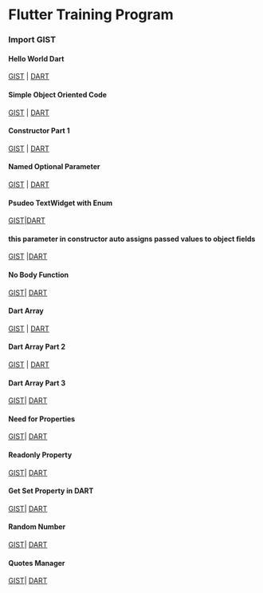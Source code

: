 # Flutter Training Program

### Import GIST


#### Hello World Dart
[GIST](https://gist.github.com/vivekduttamishra/f0af89b42adeabe3bbe33d19f167a07e)
| [DART](https://dartpad.dartlang.org/f0af89b42adeabe3bbe33d19f167a07e)


#### Simple Object Oriented Code
[GIST](https://gist.github.com/vivekduttamishra/e55ea937c4f471c801b03aa806810a1f)
| [DART](https://dartpad.dartlang.org/e55ea937c4f471c801b03aa806810a1f)


#### Constructor Part 1

[GIST](https://gist.github.com/vivekduttamishra/e269265466988a92ea453e84792e67a6)
| [DART](https://dartpad.dartlang.org/e269265466988a92ea453e84792e67a6)

#### Named Optional Parameter

[GIST](https://gist.github.com/vivekduttamishra/23b5a9825fdd939f7702ff3657d36af7) |
[DART](https://dartpad.dartlang.org/23b5a9825fdd939f7702ff3657d36af7) 

#### Psudeo TextWidget with Enum

[GIST](https://gist.github.com/vivekduttamishra/39f13d42ea0c1c100b82f0b7768c2cb6)|[DART](https://dartpad.dartlang.org/39f13d42ea0c1c100b82f0b7768c2cb6)



#### this parameter in constructor auto assigns passed values to object fields

[GIST](https://gist.github.com/vivekduttamishra/2fe3ecff80649a94718f9e822449d490)
|[DART](https://dartpad.dartlang.org/2fe3ecff80649a94718f9e822449d490)

#### No Body Function 
[GIST](https://gist.github.com/vivekduttamishra/0647c51a0c6dfdbcae8f1db786321106)|
[DART](https://dartpad.dartlang.org/0647c51a0c6dfdbcae8f1db786321106)


#### Dart Array

[GIST](https://gist.github.com/vivekduttamishra/3053f245c3fbc8bbd180f214b304b3fd) |
[DART](https://dartpad.dartlang.org/3053f245c3fbc8bbd180f214b304b3fd) 


#### Dart Array Part 2

[GIST](https://gist.github.com/vivekduttamishra/42a5f4a25c5731b60274a72439c80eb9) |
[DART](https://dartpad.dartlang.org/42a5f4a25c5731b60274a72439c80eb9) 


#### Dart Array Part 3

[GIST](https://gist.github.com/vivekduttamishra/9e462a635e353f73be531b4586ebcbfc)|
[DART](https://dartpad.dartlang.org/9e462a635e353f73be531b4586ebcbfc)


#### Need for Properties

[GIST](https://gist.github.com/vivekduttamishra/763ffc1f5de155c00bd8d7a756ab19fe)|
[DART](https://dartpad.dartlang.org/763ffc1f5de155c00bd8d7a756ab19fe)

#### Readonly Property

[GIST](https://gist.github.com/vivekduttamishra/dc0912d8afe40bf251138163958a3183)|
[DART](https://dartpad.dartlang.org/dc0912d8afe40bf251138163958a3183)


#### Get Set Property in DART

[GIST](https://gist.github.com/vivekduttamishra/104159847beb557d6307a133afadcfb6)|
[DART](https://dartpad.dartlang.org/104159847beb557d6307a133afadcfb6)


#### Random Number 

[GIST](https://gist.github.com/vivekduttamishra/2c1364c33e2778378978a1c15895489f)|
[DART](https://dartpad.dartlang.org/2c1364c33e2778378978a1c15895489f)


#### Quotes Manager

[GIST](https://gist.github.com/vivekduttamishra/e478ce2b339c73f0f0a31189dcd74482)|
[DART](https://dartpad.dartlang.org/e478ce2b339c73f0f0a31189dcd74482)